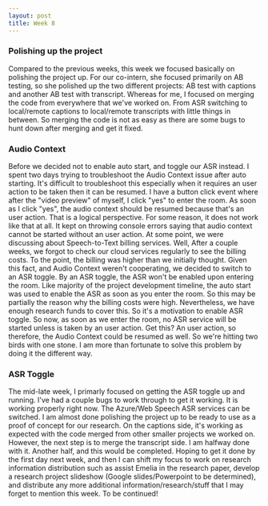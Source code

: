 ```yaml
---
layout: post
title: Week 8
---
```


### Polishing up the project

Compared to the previous weeks, this week we focused basically on polishing the project up.  For our co-intern, she focused primarily on AB testing, so she polished up the two different projects: AB test with captions and another AB test with transcript.  Whereas for me, I focused on merging the code from everywhere that we've worked on.  From ASR switching to local/remote captions to local/remote transcripts with little things in between. So merging the code is not as easy as there are some bugs to hunt down after merging and get it fixed.

### Audio Context
Before we decided not to enable auto start, and toggle our ASR instead.  I spent two days trying to troubleshoot the Audio Context issue after auto starting.  It's difficult to troubleshoot this especially when it requires an user action to be taken then it can be resumed.  I have a button click event where after the "video preview" of myself, I click "yes" to enter the room.  As soon as I click "yes", the audio context should be resumed because that's an user action.  That is a logical perspective.  For some reason, it does not work like that at all.  It kept on throwing console errors saying that audio context cannot be started without an user action.  At some point, we were discussing about Speech-to-Text billing services.  Well, After a couple weeks, we forgot to check our cloud services regularly to see the billing costs.  To the point, the billing was higher than we initially thought.  Given this fact, and Audio Context weren't cooperating, we decided to switch to an ASR toggle.  By an ASR toggle, the ASR won't be enabled upon entering the room.  Like majority of the project development timeline, the auto start was used to enable the ASR as soon as you enter the room.  So this may be partially the reason why the billing costs were high.  Nevertheless, we have enough research funds to cover this.  So it's a motivation to enable ASR toggle.  So now, as soon as we enter the room, no ASR service will be started unless is taken by an user action.  Get this? An user action, so therefore, the Audio Context could be resumed as well.  So we're hitting two birds with one stone.  I am more than fortunate to solve this problem by doing it the different way.

### ASR Toggle
The mid-late week, I primarly focused on getting the ASR toggle up and running.  I've had a couple bugs to work through to get it working.  It is working properly right now.  The Azure/Web Speech ASR services can be switched.  I am almost done polishing the project up to be ready to use as a proof of concept for our research.  On the captions side, it's working as expected with the code merged from other smaller projects we worked on.  However, the next step is to merge the transcript side.  I am halfway done with it.  Another half, and this would be completed.  Hoping to get it done by the first day next week, and then I can shift my focus to work on research information distribution such as assist Emelia in the research paper, develop a research project slideshow (Google slides/Powerpoint to be determined), and distribute any more additional information/research/stuff that I may forget to mention this week.  To be continued!
